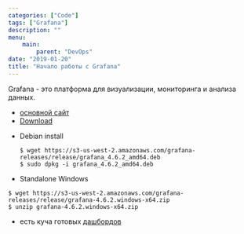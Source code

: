 ```yaml
---
categories: ["Code"]
tags: ["Grafana"]
description: ""
menu: 
    main:
        parent: "DevOps"
date: "2019-01-20"
title: "Начало работы с Grafana"
---
```


Grafana -  это платформа для визуализации, мониторинга и анализа данных.
- [основной сайт](https://grafana.com/)
- [Download](https://grafana.com/grafana/download)
<!--more-->
- Debian install
  ```
  $ wget https://s3-us-west-2.amazonaws.com/grafana-releases/release/grafana_4.6.2_amd64.deb
  $ sudo dpkg -i grafana_4.6.2_amd64.deb
  ```
 - Standalone Windows 
  ```
  $ wget https://s3-us-west-2.amazonaws.com/grafana-releases/release/grafana-4.6.2.windows-x64.zip
  $ unzip grafana-4.6.2.windows-x64.zip
  ```
- есть куча готовых [дашбордов](https://grafana.com/dashboards)